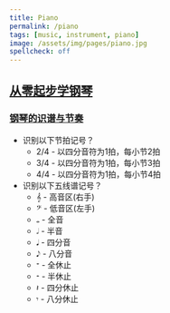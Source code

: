 ```yaml
---
title: Piano
permalink: /piano
tags: [music, instrument, piano]
image: /assets/img/pages/piano.jpg
spellcheck: off
---
```


## [从零起步学钢琴](https://www.bilibili.com/video/BV1R4411j7v5)

### [钢琴的识谱与节奏](https://www.bilibili.com/video/BV1R4411j7v5?p=2)

* 识别以下节拍记号？
  * 2/4 - 以四分音符为1拍，每小节2拍
  * 3/4 - 以四分音符为1拍，每小节3拍
  * 4/4 - 以四分音符为1拍，每小节4拍
* 识别以下五线谱记号？
  * &#119070; - 高音区(右手)
  * &#119074; - 低音区(左手)
  * &#119133; - 全音
  * &#119134; - 半音
  * &#119135; - 四分音
  * &#119136; - 八分音
  * &#119099; - 全休止
  * &#119100; - 半休止
  * &#119101; - 四分休止
  * &#119102; - 八分休止
